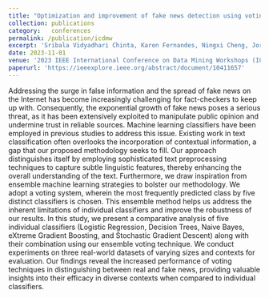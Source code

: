 ```yaml
---
title: "Optimization and improvement of fake news detection using voting technique for societal benefit"
collection: publications
category:   conferences
permalink: /publication/icdmw
excerpt: 'Sribala Vidyadhari Chinta, Karen Fernandes, Ningxi Cheng, Jordan Fernandez, Shamim Yazdani, **Zhipeng Yin**, Zichong Wang, Xuyu Wang, Weifeng Xu, Jun Liu, Chong Siang Yew, Puqing Jiang and Wenbin Zhang'
date: 2023-11-01
venue: '2023 IEEE International Conference on Data Mining Workshops (ICDMW)'
paperurl: 'https://ieeexplore.ieee.org/abstract/document/10411657'
---
```


Addressing the surge in false information and the spread of fake news on the Internet has become increasingly challenging for fact-checkers to keep up with. Consequently, the exponential growth of fake news poses a serious threat, as it has been extensively exploited to manipulate public opinion and undermine trust in reliable sources. Machine learning classifiers have been employed in previous studies to address this issue. Existing work in text classification often overlooks the incorporation of contextual information, a gap that our proposed methodology seeks to fill. Our approach distinguishes itself by employing sophisticated text preprocessing techniques to capture subtle linguistic features, thereby enhancing the overall understanding of the text. Furthermore, we draw inspiration from ensemble machine learning strategies to bolster our methodology. We adopt a voting system, wherein the most frequently predicted class by five distinct classifiers is chosen. This ensemble method helps us address the inherent limitations of individual classifiers and improve the robustness of our results. In this study, we present a comparative analysis of five individual classifiers (Logistic Regression, Decision Trees, Naive Bayes, eXtreme Gradient Boosting, and Stochastic Gradient Descent) along with their combination using our ensemble voting technique. We conduct experiments on three real-world datasets of varying sizes and contexts for evaluation. Our findings reveal the increased performance of voting techniques in distinguishing between real and fake news, providing valuable insights into their efficacy in diverse contexts when compared to individual classifiers.
